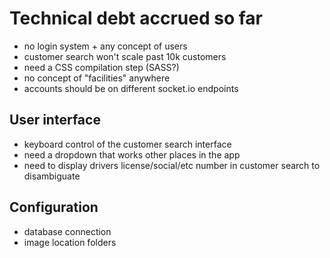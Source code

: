 # Technical debt accrued so far

- no login system + any concept of users
- customer search won't scale past 10k customers
- need a CSS compilation step (SASS?)
- no concept of "facilities" anywhere
- accounts should be on different socket.io endpoints


## User interface

- keyboard control of the customer search interface
- need a dropdown that works other places in the app
- need to display drivers license/social/etc number in customer search to disambiguate

## Configuration

- database connection
- image location folders
